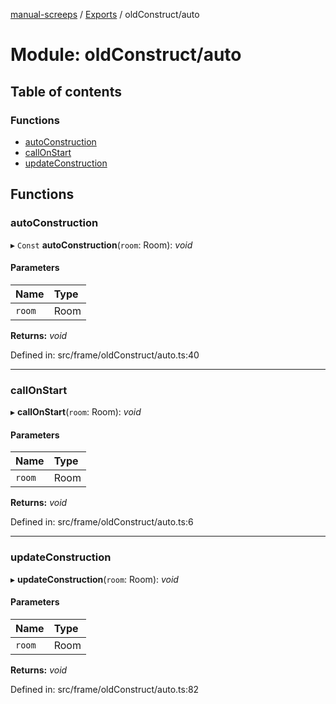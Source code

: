 [manual-screeps](../README.md) / [Exports](../modules.md) / oldConstruct/auto

# Module: oldConstruct/auto

## Table of contents

### Functions

- [autoConstruction](oldconstruct_auto.md#autoconstruction)
- [callOnStart](oldconstruct_auto.md#callonstart)
- [updateConstruction](oldconstruct_auto.md#updateconstruction)

## Functions

### autoConstruction

▸ `Const` **autoConstruction**(`room`: Room): *void*

#### Parameters

| Name | Type |
| :------ | :------ |
| `room` | Room |

**Returns:** *void*

Defined in: src/frame/oldConstruct/auto.ts:40

___

### callOnStart

▸ **callOnStart**(`room`: Room): *void*

#### Parameters

| Name | Type |
| :------ | :------ |
| `room` | Room |

**Returns:** *void*

Defined in: src/frame/oldConstruct/auto.ts:6

___

### updateConstruction

▸ **updateConstruction**(`room`: Room): *void*

#### Parameters

| Name | Type |
| :------ | :------ |
| `room` | Room |

**Returns:** *void*

Defined in: src/frame/oldConstruct/auto.ts:82
